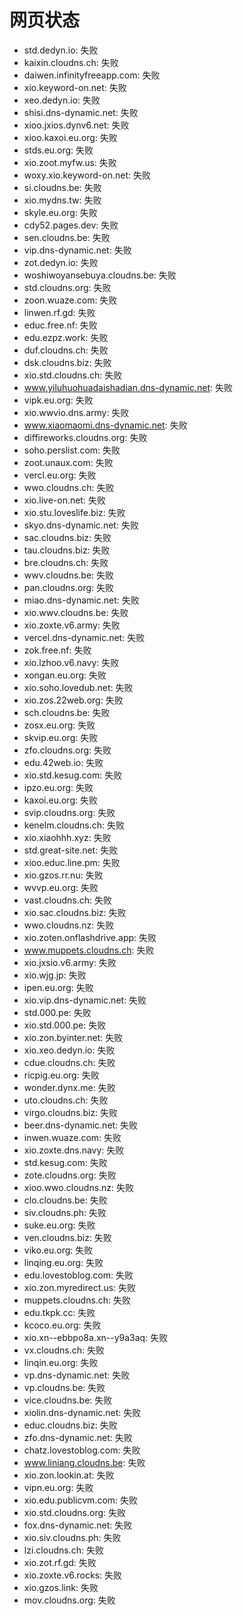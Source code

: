 # 网页状态
- std.dedyn.io: 失败
- kaixin.cloudns.ch: 失败
- daiwen.infinityfreeapp.com: 失败
- xio.keyword-on.net: 失败
- xeo.dedyn.io: 失败
- shisi.dns-dynamic.net: 失败
- xioo.jxios.dynv6.net: 失败
- xioo.kaxoi.eu.org: 失败
- stds.eu.org: 失败
- xio.zoot.myfw.us: 失败
- woxy.xio.keyword-on.net: 失败
- si.cloudns.be: 失败
- xio.mydns.tw: 失败
- skyle.eu.org: 失败
- cdy52.pages.dev: 失败
- sen.cloudns.be: 失败
- vip.dns-dynamic.net: 失败
- zot.dedyn.io: 失败
- woshiwoyansebuya.cloudns.be: 失败
- std.cloudns.org: 失败
- zoon.wuaze.com: 失败
- linwen.rf.gd: 失败
- educ.free.nf: 失败
- edu.ezpz.work: 失败
- duf.cloudns.ch: 失败
- dsk.cloudns.biz: 失败
- xio.std.cloudns.ch: 失败
- www.yiluhuohuadaishadian.dns-dynamic.net: 失败
- vipk.eu.org: 失败
- xio.wwvio.dns.army: 失败
- www.xiaomaomi.dns-dynamic.net: 失败
- diffireworks.cloudns.org: 失败
- soho.perslist.com: 失败
- zoot.unaux.com: 失败
- vercl.eu.org: 失败
- wwo.cloudns.ch: 失败
- xio.live-on.net: 失败
- xio.stu.loveslife.biz: 失败
- skyo.dns-dynamic.net: 失败
- sac.cloudns.biz: 失败
- tau.cloudns.biz: 失败
- bre.cloudns.ch: 失败
- wwv.cloudns.be: 失败
- pan.cloudns.org: 失败
- miao.dns-dynamic.net: 失败
- xio.wwv.cloudns.be: 失败
- xio.zoxte.v6.army: 失败
- vercel.dns-dynamic.net: 失败
- zok.free.nf: 失败
- xio.lzhoo.v6.navy: 失败
- xongan.eu.org: 失败
- xio.soho.lovedub.net: 失败
- xio.zos.22web.org: 失败
- sch.cloudns.be: 失败
- zosx.eu.org: 失败
- skvip.eu.org: 失败
- zfo.cloudns.org: 失败
- edu.42web.io: 失败
- xio.std.kesug.com: 失败
- ipzo.eu.org: 失败
- kaxoi.eu.org: 失败
- svip.cloudns.org: 失败
- kenelm.cloudns.ch: 失败
- xio.xiaohhh.xyz: 失败
- std.great-site.net: 失败
- xioo.educ.line.pm: 失败
- xio.gzos.rr.nu: 失败
- wvvp.eu.org: 失败
- vast.cloudns.ch: 失败
- xio.sac.cloudns.biz: 失败
- wwo.cloudns.nz: 失败
- xio.zoten.onflashdrive.app: 失败
- www.muppets.cloudns.ch: 失败
- xio.jxsio.v6.army: 失败
- xio.wjg.jp: 失败
- ipen.eu.org: 失败
- xio.vip.dns-dynamic.net: 失败
- std.000.pe: 失败
- xio.std.000.pe: 失败
- xio.zon.byinter.net: 失败
- xio.xeo.dedyn.io: 失败
- cdue.cloudns.ch: 失败
- ricpig.eu.org: 失败
- wonder.dynx.me: 失败
- uto.cloudns.ch: 失败
- virgo.cloudns.biz: 失败
- beer.dns-dynamic.net: 失败
- inwen.wuaze.com: 失败
- xio.zoxte.dns.navy: 失败
- std.kesug.com: 失败
- zote.cloudns.org: 失败
- xioo.wwo.cloudns.nz: 失败
- clo.cloudns.be: 失败
- siv.cloudns.ph: 失败
- suke.eu.org: 失败
- ven.cloudns.biz: 失败
- viko.eu.org: 失败
- linqing.eu.org: 失败
- edu.lovestoblog.com: 失败
- xio.zon.myredirect.us: 失败
- muppets.cloudns.ch: 失败
- edu.tkpk.cc: 失败
- kcoco.eu.org: 失败
- xio.xn--ebbpo8a.xn--y9a3aq: 失败
- vx.cloudns.ch: 失败
- linqin.eu.org: 失败
- vp.dns-dynamic.net: 失败
- vp.cloudns.be: 失败
- vice.cloudns.be: 失败
- xiolin.dns-dynamic.net: 失败
- educ.cloudns.biz: 失败
- zfo.dns-dynamic.net: 失败
- chatz.lovestoblog.com: 失败
- www.liniang.cloudns.be: 失败
- xio.zon.lookin.at: 失败
- vipn.eu.org: 失败
- xio.edu.publicvm.com: 失败
- xio.std.cloudns.org: 失败
- fox.dns-dynamic.net: 失败
- xio.siv.cloudns.ph: 失败
- lzi.cloudns.ch: 失败
- xio.zot.rf.gd: 失败
- xio.zoxte.v6.rocks: 失败
- xio.gzos.link: 失败
- mov.cloudns.org: 失败
